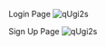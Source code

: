 Login Page
![qUgi2s](https://user-images.githubusercontent.com/63471986/179546155-bec15713-c5f4-4bc1-951d-6b2836d8961a.png)



Sign Up Page
![qUgi2s](https://user-images.githubusercontent.com/63471986/179546265-0887d4d1-49e4-4475-bb6a-db1937553846.png)
